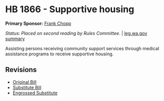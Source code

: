 # HB 1866 - Supportive housing
**Primary Sponsor:** [Frank Chopp](/person/leg/frank.chopp.md)

*Status: Placed on second reading by Rules Committee.* | [leg.wa.gov summary](https://app.leg.wa.gov/billsummary?BillNumber=1866&Year=2021)

Assisting persons receiving community support services through medical assistance programs to receive supportive housing.

## Revisions
* [Original Bill](1/)
* [Substitute Bill](S/)
* [Engrossed Substitute](S.E/)